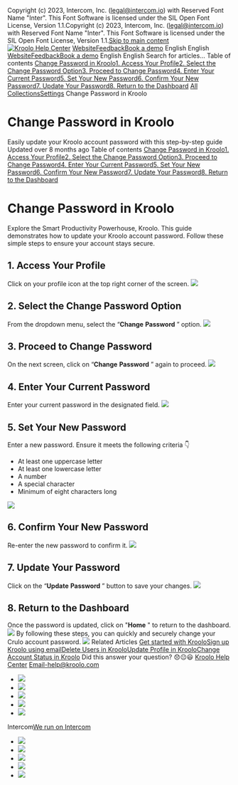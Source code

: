 Copyright (c) 2023, Intercom, Inc. (legal@intercom.io) with Reserved Font Name "Inter". This Font Software is licensed under the SIL Open Font License, Version 1.1.Copyright (c) 2023, Intercom, Inc. (legal@intercom.io) with Reserved Font Name "Inter". This Font Software is licensed under the SIL Open Font License, Version 1.1.[Skip to main content](https://help.kroolo.com/en/articles/9891550-change-password-in-kroolo#main-content)
[![Kroolo Help Center](https://downloads.intercomcdn.com/i/o/h4qkzypg/611116/ee699fbf23fef0f6d8d4f666d84c/37cdcedd14003d8fdcfdeda0a05c09cb)](https://help.kroolo.com/en/)
[Website](https://kroolo.com/)[Feedback](https://kroolo.featurebase.app/)[Book a demo](https://kroolo.com/book-demo)
English
English
[Website](https://kroolo.com/)[Feedback](https://kroolo.featurebase.app/)[Book a demo](https://kroolo.com/book-demo)
English
English
Search for articles...
Table of contents
[Change Password in Kroolo](https://help.kroolo.com/en/articles/9891550-change-password-in-kroolo#h_e9a061c960)[1. Access Your Profile](https://help.kroolo.com/en/articles/9891550-change-password-in-kroolo#h_b36839b45e)[2. Select the Change Password Option](https://help.kroolo.com/en/articles/9891550-change-password-in-kroolo#h_aecba7f916)[3. Proceed to Change Password](https://help.kroolo.com/en/articles/9891550-change-password-in-kroolo#h_8b179b2627)[4. Enter Your Current Password](https://help.kroolo.com/en/articles/9891550-change-password-in-kroolo#h_b41ceeb305)[5. Set Your New Password](https://help.kroolo.com/en/articles/9891550-change-password-in-kroolo#h_2f4e346bdb)[6. Confirm Your New Password](https://help.kroolo.com/en/articles/9891550-change-password-in-kroolo#h_6a7dc15bfa)[7. Update Your Password](https://help.kroolo.com/en/articles/9891550-change-password-in-kroolo#h_3f90dc0d0e)[8. Return to the Dashboard](https://help.kroolo.com/en/articles/9891550-change-password-in-kroolo#h_ce20649187)
[All Collections](https://help.kroolo.com/en/)[Settings](https://help.kroolo.com/en/collections/10446517-settings)
Change Password in Kroolo
# Change Password in Kroolo
Easily update your Kroolo account password with this step-by-step guide
Updated over 8 months ago
Table of contents
[Change Password in Kroolo](https://help.kroolo.com/en/articles/9891550-change-password-in-kroolo#h_e9a061c960)[1. Access Your Profile](https://help.kroolo.com/en/articles/9891550-change-password-in-kroolo#h_b36839b45e)[2. Select the Change Password Option](https://help.kroolo.com/en/articles/9891550-change-password-in-kroolo#h_aecba7f916)[3. Proceed to Change Password](https://help.kroolo.com/en/articles/9891550-change-password-in-kroolo#h_8b179b2627)[4. Enter Your Current Password](https://help.kroolo.com/en/articles/9891550-change-password-in-kroolo#h_b41ceeb305)[5. Set Your New Password](https://help.kroolo.com/en/articles/9891550-change-password-in-kroolo#h_2f4e346bdb)[6. Confirm Your New Password](https://help.kroolo.com/en/articles/9891550-change-password-in-kroolo#h_6a7dc15bfa)[7. Update Your Password](https://help.kroolo.com/en/articles/9891550-change-password-in-kroolo#h_3f90dc0d0e)[8. Return to the Dashboard](https://help.kroolo.com/en/articles/9891550-change-password-in-kroolo#h_ce20649187)
# Change Password in Kroolo
Explore the Smart Productivity Powerhouse, Kroolo. This guide demonstrates how to update your Kroolo account password. Follow these simple steps to ensure your account stays secure.
## **1. Access Your Profile**
Click on your profile icon at the top right corner of the screen.
[![](https://downloads.intercomcdn.com/i/o/1184115725/1c496b5797f90083fccabe38/e11fd526-d979-49bc-ba6d-241a015238f2.gif?expires=1747842300&signature=182d5a7ad4dccfd89c22512ac17c815ea502c3e8803fba3f992b8043771c5c97&req=dSEvEsh%2FmIZdXPMW1HO4zera3BskalQ6HxqrvH6ZPO0fHcGfPaiKfndN0tVN%0AaGrZLIfVI07Cd5aAkY8%3D%0A)](https://downloads.intercomcdn.com/i/o/1184115725/1c496b5797f90083fccabe38/e11fd526-d979-49bc-ba6d-241a015238f2.gif?expires=1747842300&signature=182d5a7ad4dccfd89c22512ac17c815ea502c3e8803fba3f992b8043771c5c97&req=dSEvEsh%2FmIZdXPMW1HO4zera3BskalQ6HxqrvH6ZPO0fHcGfPaiKfndN0tVN%0AaGrZLIfVI07Cd5aAkY8%3D%0A)
## **2. Select the Change Password Option**
From the dropdown menu, select the “**Change** **Password** ” option.
[![](https://downloads.intercomcdn.com/i/o/1184115720/a5f87cb204f577a09c6c83a5/064518c5-3c49-4f98-952c-bc482e5938ee.png?expires=1747842300&signature=5ec12adf50b669540baca822d1ebb0be602278e86ec955b02ebbec01bd92d0e6&req=dSEvEsh%2FmIZdWfMW1HO4zSyDzw%2BjhRKEfCfc%2FV3So4AufkImzS9i3z5Ckqrt%0Aiilve96xzTRIlh48i4U%3D%0A)](https://downloads.intercomcdn.com/i/o/1184115720/a5f87cb204f577a09c6c83a5/064518c5-3c49-4f98-952c-bc482e5938ee.png?expires=1747842300&signature=5ec12adf50b669540baca822d1ebb0be602278e86ec955b02ebbec01bd92d0e6&req=dSEvEsh%2FmIZdWfMW1HO4zSyDzw%2BjhRKEfCfc%2FV3So4AufkImzS9i3z5Ckqrt%0Aiilve96xzTRIlh48i4U%3D%0A)
## **3. Proceed to Change Password**
On the next screen, click on “**Change** **Password** ” again to proceed.
[![](https://downloads.intercomcdn.com/i/o/1184115719/c21b9e109a2d12243779d5b5/208d68cb-dbe0-421c-aeb5-386bde80cb2d.png?expires=1747842300&signature=5f3f49fbaaec248d382bfc681eecd7fd6eeaeaa0ae85465a63be86194aeedd48&req=dSEvEsh%2FmIZeUPMW1HO4zZC4N%2B3UcfAP%2BkwRT0DlLS4V%2BMC6leF9WsQdYVHv%0AWFpLvWgKbZA9K7G2470%3D%0A)](https://downloads.intercomcdn.com/i/o/1184115719/c21b9e109a2d12243779d5b5/208d68cb-dbe0-421c-aeb5-386bde80cb2d.png?expires=1747842300&signature=5f3f49fbaaec248d382bfc681eecd7fd6eeaeaa0ae85465a63be86194aeedd48&req=dSEvEsh%2FmIZeUPMW1HO4zZC4N%2B3UcfAP%2BkwRT0DlLS4V%2BMC6leF9WsQdYVHv%0AWFpLvWgKbZA9K7G2470%3D%0A)
## **4. Enter Your Current Password**
Enter your current password in the designated field.
[![](https://downloads.intercomcdn.com/i/o/1184115717/407e675e0d8ce2bd73b583bd/20d8bfc2-b4da-4319-9adf-c2056b0904e9.png?expires=1747842300&signature=d265deb31cd605513c3fb2a2d009fa488449f21bbdaa16b1f28af42806cb5326&req=dSEvEsh%2FmIZeXvMW1HO4zd7cUjqtynx%2BN7JqEIbIL1LA4C1SXJubbWJfZ1lX%0AuFPZ0Q0OBYPLlXoFKZM%3D%0A)](https://downloads.intercomcdn.com/i/o/1184115717/407e675e0d8ce2bd73b583bd/20d8bfc2-b4da-4319-9adf-c2056b0904e9.png?expires=1747842300&signature=d265deb31cd605513c3fb2a2d009fa488449f21bbdaa16b1f28af42806cb5326&req=dSEvEsh%2FmIZeXvMW1HO4zd7cUjqtynx%2BN7JqEIbIL1LA4C1SXJubbWJfZ1lX%0AuFPZ0Q0OBYPLlXoFKZM%3D%0A)
## **5. Set Your New Password**
Enter a new password. Ensure it meets the following criteria 👇
  * At least one uppercase letter
  * At least one lowercase letter
  * A number
  * A special character
  * Minimum of eight characters long


[![](https://downloads.intercomcdn.com/i/o/1184115715/dee6974cd4b4c23be4fdb974/d40e9cb7-c38f-4b1f-b74c-a6f90f988ff0.gif?expires=1747842300&signature=2df9363d02c4a0a4bcd611d1bdc84eb79e54c887de71101715bfaf4cab1fe0a8&req=dSEvEsh%2FmIZeXPMW1HO4zSoVl8WHH6J5vBLt6vgBBx5SBV2tWRcPEQqNoU8P%0A%2Bg6ytaTUgiokjiceAec%3D%0A)](https://downloads.intercomcdn.com/i/o/1184115715/dee6974cd4b4c23be4fdb974/d40e9cb7-c38f-4b1f-b74c-a6f90f988ff0.gif?expires=1747842300&signature=2df9363d02c4a0a4bcd611d1bdc84eb79e54c887de71101715bfaf4cab1fe0a8&req=dSEvEsh%2FmIZeXPMW1HO4zSoVl8WHH6J5vBLt6vgBBx5SBV2tWRcPEQqNoU8P%0A%2Bg6ytaTUgiokjiceAec%3D%0A)
## **6. Confirm Your New Password**
Re-enter the new password to confirm it.
[![](https://downloads.intercomcdn.com/i/o/1184115718/8668ec36bba417965a68076a/df1748ed-bd4e-407c-961a-47a2c9493ead.png?expires=1747842300&signature=1a624a61bad5d5b294e28e7ec1e593f21ca760da0dcb9b593ba75810aa66f515&req=dSEvEsh%2FmIZeUfMW1HO4zfbnVfIVjTDh8agbA3KLifejoIZYKCELHsQiIWiK%0AtXm9tSqt7Pmn8U%2BBuj8%3D%0A)](https://downloads.intercomcdn.com/i/o/1184115718/8668ec36bba417965a68076a/df1748ed-bd4e-407c-961a-47a2c9493ead.png?expires=1747842300&signature=1a624a61bad5d5b294e28e7ec1e593f21ca760da0dcb9b593ba75810aa66f515&req=dSEvEsh%2FmIZeUfMW1HO4zfbnVfIVjTDh8agbA3KLifejoIZYKCELHsQiIWiK%0AtXm9tSqt7Pmn8U%2BBuj8%3D%0A)
## **7. Update Your Password**
Click on the “**Update** **Password** ” button to save your changes.
[![](https://downloads.intercomcdn.com/i/o/1184115721/42584d790db29d9f48fe160d/5c7852ea-9973-4e42-8a96-f297941428db.png?expires=1747842300&signature=23d9a137a4de1a59af0fb5861f7c3b10e74b1022dbca55723fba04d7e94f520f&req=dSEvEsh%2FmIZdWPMW1HO4zbk1B8I6cJkjt9ReUvsfsZIcj%2BIS70bTJE8ZGka8%0AY9C9dW2DRfM0ascWR4Q%3D%0A)](https://downloads.intercomcdn.com/i/o/1184115721/42584d790db29d9f48fe160d/5c7852ea-9973-4e42-8a96-f297941428db.png?expires=1747842300&signature=23d9a137a4de1a59af0fb5861f7c3b10e74b1022dbca55723fba04d7e94f520f&req=dSEvEsh%2FmIZdWPMW1HO4zbk1B8I6cJkjt9ReUvsfsZIcj%2BIS70bTJE8ZGka8%0AY9C9dW2DRfM0ascWR4Q%3D%0A)
## **8. Return to the Dashboard**
Once the password is updated, click on "**Home** " to return to the dashboard.
[![](https://downloads.intercomcdn.com/i/o/1184115724/6aa51999ccb91b8368245c38/3dbad173-4694-4fd6-9b05-769960742104.png?expires=1747842300&signature=8d9f04412bfc445f1759a97755d9987e8e780da769cae2117e582782c8da343c&req=dSEvEsh%2FmIZdXfMW1HO4zWfXOuEDHDV%2BqnMgrgAQjrfyb4ZlmtiK%2BuP%2Fi%2FSd%0AHm%2FtYsM9tnaKhoNFNCU%3D%0A)](https://downloads.intercomcdn.com/i/o/1184115724/6aa51999ccb91b8368245c38/3dbad173-4694-4fd6-9b05-769960742104.png?expires=1747842300&signature=8d9f04412bfc445f1759a97755d9987e8e780da769cae2117e582782c8da343c&req=dSEvEsh%2FmIZdXfMW1HO4zWfXOuEDHDV%2BqnMgrgAQjrfyb4ZlmtiK%2BuP%2Fi%2FSd%0AHm%2FtYsM9tnaKhoNFNCU%3D%0A)
By following these steps, you can quickly and securely change your Crulo account password.
[![](https://downloads.intercomcdn.com/i/o/1184127681/991c26ced6e2e5bdec9dd6c5/cta+2.png?expires=1747842300&signature=7c1efcdc48befd8655857e096717c8e75e4e0a960a85e4ee4a96df63f243234c&req=dSEvEsh8modXWPMW1HO4zfRY71Waz0ke6u5B9rXuKmvMQM64qaV53PEzUSTI%0AzcUQwO4%2F1RENH1UIq1w%3D%0A)](https://kroolo.com/)
Related Articles
[Get started with Kroolo](https://help.kroolo.com/en/articles/9771671-get-started-with-kroolo)[Sign up Kroolo using email](https://help.kroolo.com/en/articles/9772357-sign-up-kroolo-using-email)[Delete Users in Kroolo](https://help.kroolo.com/en/articles/9895539-delete-users-in-kroolo)[Update Profile in Kroolo](https://help.kroolo.com/en/articles/9895611-update-profile-in-kroolo)[Change Account Status in Kroolo](https://help.kroolo.com/en/articles/9909142-change-account-status-in-kroolo)
Did this answer your question?
😞😐😃
[Kroolo Help Center](https://help.kroolo.com/en/)
Email-help@kroolo.com
  * [![](https://intercom.help/kroolo/assets/svg/icon:social-facebook/FFFFFF)](https://www.facebook.com/profile.php?id=61553808299270)
  * [![](https://intercom.help/kroolo/assets/svg/icon:social-linkedin/FFFFFF)](https://www.linkedin.com/company/getkroolo)
  * [![](https://intercom.help/kroolo/assets/svg/icon:social-instagram/FFFFFF)](https://www.instagram.com/getkroolo)
  * [![](https://intercom.help/kroolo/assets/svg/icon:social-youtube/FFFFFF)](https://www.youtube.com/@getkroolo/featured)
  * [![](https://intercom.help/kroolo/assets/svg/icon:social-twitter-x/FFFFFF)](https://www.twitter.com/getkroolo)


Intercom[We run on Intercom](https://www.intercom.com/intercom-link?company=Kroolo&solution=customer-support&utm_campaign=intercom-link&utm_content=We+run+on+Intercom&utm_medium=help-center&utm_referrer=https%3A%2F%2Fhelp.kroolo.com%2Fen%2Farticles%2F9891550-change-password-in-kroolo&utm_source=desktop-web)
  * [![](https://intercom.help/kroolo/assets/svg/icon:social-facebook/FFFFFF)](https://www.facebook.com/profile.php?id=61553808299270)
  * [![](https://intercom.help/kroolo/assets/svg/icon:social-linkedin/FFFFFF)](https://www.linkedin.com/company/getkroolo)
  * [![](https://intercom.help/kroolo/assets/svg/icon:social-instagram/FFFFFF)](https://www.instagram.com/getkroolo)
  * [![](https://intercom.help/kroolo/assets/svg/icon:social-youtube/FFFFFF)](https://www.youtube.com/@getkroolo/featured)
  * [![](https://intercom.help/kroolo/assets/svg/icon:social-twitter-x/FFFFFF)](https://www.twitter.com/getkroolo)


